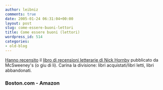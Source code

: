 ```yaml
---
author: leibniz
comments: true
date: 2005-01-24 06:31:04+00:00
layout: post
slug: come-essere-buoni-lettori
title: Come essere buoni (lettori)
wordpress_id: 514
categories:
- old-blog
---
```


[Hanno recensito](http://www.boston.com/ae/books/articles/2005/01/19/collection_of_essays_highlights_hornbys_love_of_reading_flair_for_writing?mode=PF) il [libro di recensioni letterarie di Nick Hornby](http://www.amazon.com/exec/obidos/ASIN/1932416242/ref=nosim/edazzlenet-20/102-1729910-8220909?dev-t=08FC0AFA9SSP0BEHY8G2) pubblicato da McSweeney's (o giu di li). Carina la divisione: libri acquistati/libri letti, libri abbandonati.




### Boston.com - Amazon
